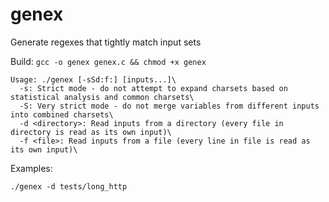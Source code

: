 # genex
Generate regexes that tightly match input sets

Build: `gcc -o genex genex.c && chmod +x genex`

```
Usage: ./genex [-sSd:f:] [inputs...]\
  -s: Strict mode - do not attempt to expand charsets based on statistical analysis and common charsets\
  -S: Very strict mode - do not merge variables from different inputs into combined charsets\
  -d <directory>: Read inputs from a directory (every file in directory is read as its own input)\
  -f <file>: Read inputs from a file (every line in file is read as its own input)\
```

Examples:

`./genex -d tests/long_http`
